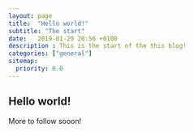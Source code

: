 ```yaml
---
layout: page
title:  "Hello world!"
subtitle: "The start"
date:   2019-01-29 20:56 +0100
description : This is the start of the this blog!
categories: ["general"]
sitemap:
  priority: 0.0
---
```


## Hello world!
More to follow sooon!
